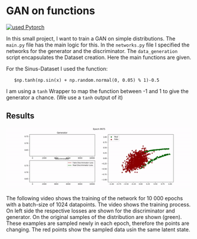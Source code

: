 # GAN on functions

[![used Pytorch](https://img.shields.io/badge/PyTorch-blue.svg)](https://shields.io/)

In this small project, I want to train a GAN on simple distributions. The ```main.py``` file has the main logic for this. In the ```networks.py``` file I specified the networks for the generator and the discriminator. The ```data_generation``` script encapsulates the Dataset creation. Here the main functions are given.

For the Sinus-Dataset I used the function:

```
   $np.tanh(np.sin(x) + np.random.normal(0, 0.05) % 1)-0.5 
```
I am using a ```tanh``` Wrapper to map the function between -1 and 1 to give the generator a chance. (We use a ```tanh``` output of it)

## Results
![Training](https://github.com/sukram42/project-fun-with-GAN/blob/main/function_GAN_pytorch/training.gif)

The following video shows the training of the network for 10 000 epochs with a batch-size of 1024 datapoints. The video shows the training process. On left side the respective losses are shown for the discriminator and generator. On the original samples of the distribution are shown (green). These examples are sampled newly in each epoch, therefore the points are changing. The red points show the sampled data usin the same latent state.
 
